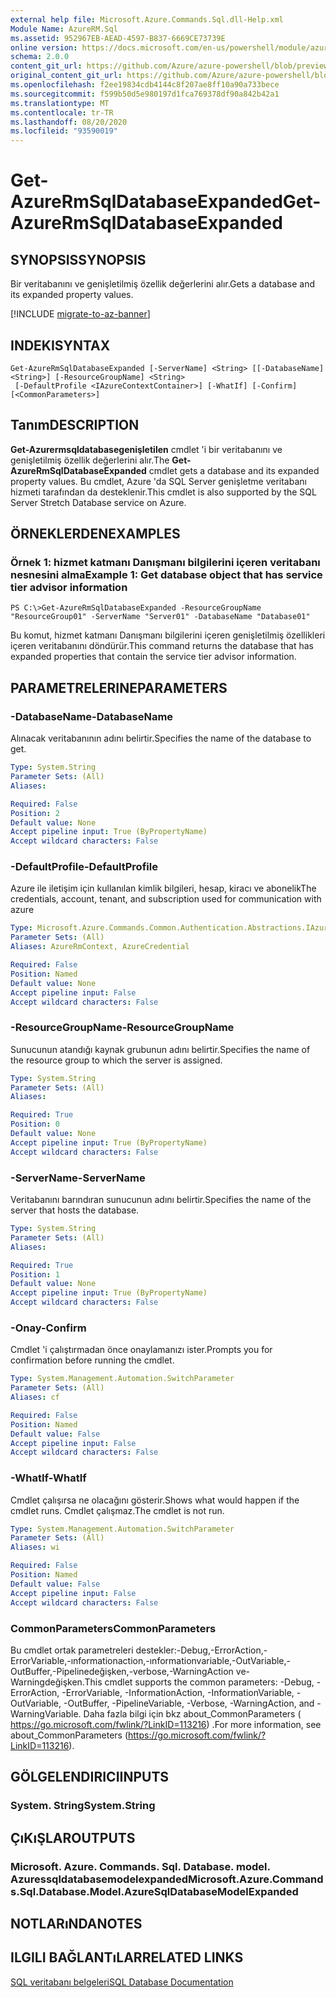```yaml
---
external help file: Microsoft.Azure.Commands.Sql.dll-Help.xml
Module Name: AzureRM.Sql
ms.assetid: 952967EB-AEAD-4597-B837-6669CE73739E
online version: https://docs.microsoft.com/en-us/powershell/module/azurerm.sql/get-azurermsqldatabaseexpanded
schema: 2.0.0
content_git_url: https://github.com/Azure/azure-powershell/blob/preview/src/ResourceManager/Sql/Commands.Sql/help/Get-AzureRmSqlDatabaseExpanded.md
original_content_git_url: https://github.com/Azure/azure-powershell/blob/preview/src/ResourceManager/Sql/Commands.Sql/help/Get-AzureRmSqlDatabaseExpanded.md
ms.openlocfilehash: f2ee19834cdb4144c8f207ae8ff10a90a733bece
ms.sourcegitcommit: f599b50d5e980197d1fca769378df90a842b42a1
ms.translationtype: MT
ms.contentlocale: tr-TR
ms.lasthandoff: 08/20/2020
ms.locfileid: "93590019"
---
```

# <span data-ttu-id="99a0b-101">Get-AzureRmSqlDatabaseExpanded</span><span class="sxs-lookup"><span data-stu-id="99a0b-101">Get-AzureRmSqlDatabaseExpanded</span></span>

## <span data-ttu-id="99a0b-102">SYNOPSIS</span><span class="sxs-lookup"><span data-stu-id="99a0b-102">SYNOPSIS</span></span>
<span data-ttu-id="99a0b-103">Bir veritabanını ve genişletilmiş özellik değerlerini alır.</span><span class="sxs-lookup"><span data-stu-id="99a0b-103">Gets a database and its expanded property values.</span></span>

[!INCLUDE [migrate-to-az-banner](../../includes/migrate-to-az-banner.md)]

## <span data-ttu-id="99a0b-104">INDEKI</span><span class="sxs-lookup"><span data-stu-id="99a0b-104">SYNTAX</span></span>

```
Get-AzureRmSqlDatabaseExpanded [-ServerName] <String> [[-DatabaseName] <String>] [-ResourceGroupName] <String>
 [-DefaultProfile <IAzureContextContainer>] [-WhatIf] [-Confirm] [<CommonParameters>]
```

## <span data-ttu-id="99a0b-105">Tanım</span><span class="sxs-lookup"><span data-stu-id="99a0b-105">DESCRIPTION</span></span>
<span data-ttu-id="99a0b-106">**Get-Azurermsqldatabasegenişletilen** cmdlet 'i bir veritabanını ve genişletilmiş özellik değerlerini alır.</span><span class="sxs-lookup"><span data-stu-id="99a0b-106">The **Get-AzureRmSqlDatabaseExpanded** cmdlet gets a database and its expanded property values.</span></span>
<span data-ttu-id="99a0b-107">Bu cmdlet, Azure 'da SQL Server genişletme veritabanı hizmeti tarafından da desteklenir.</span><span class="sxs-lookup"><span data-stu-id="99a0b-107">This cmdlet is also supported by the SQL Server Stretch Database service on Azure.</span></span>

## <span data-ttu-id="99a0b-108">ÖRNEKLERDEN</span><span class="sxs-lookup"><span data-stu-id="99a0b-108">EXAMPLES</span></span>

### <span data-ttu-id="99a0b-109">Örnek 1: hizmet katmanı Danışmanı bilgilerini içeren veritabanı nesnesini alma</span><span class="sxs-lookup"><span data-stu-id="99a0b-109">Example 1: Get database object that has service tier advisor information</span></span>
```
PS C:\>Get-AzureRmSqlDatabaseExpanded -ResourceGroupName "ResourceGroup01" -ServerName "Server01" -DatabaseName "Database01"
```

<span data-ttu-id="99a0b-110">Bu komut, hizmet katmanı Danışmanı bilgilerini içeren genişletilmiş özellikleri içeren veritabanını döndürür.</span><span class="sxs-lookup"><span data-stu-id="99a0b-110">This command returns the database that has expanded properties that contain the service tier advisor information.</span></span>

## <span data-ttu-id="99a0b-111">PARAMETRELERINE</span><span class="sxs-lookup"><span data-stu-id="99a0b-111">PARAMETERS</span></span>

### <span data-ttu-id="99a0b-112">-DatabaseName</span><span class="sxs-lookup"><span data-stu-id="99a0b-112">-DatabaseName</span></span>
<span data-ttu-id="99a0b-113">Alınacak veritabanının adını belirtir.</span><span class="sxs-lookup"><span data-stu-id="99a0b-113">Specifies the name of the database to get.</span></span>

```yaml
Type: System.String
Parameter Sets: (All)
Aliases:

Required: False
Position: 2
Default value: None
Accept pipeline input: True (ByPropertyName)
Accept wildcard characters: False
```

### <span data-ttu-id="99a0b-114">-DefaultProfile</span><span class="sxs-lookup"><span data-stu-id="99a0b-114">-DefaultProfile</span></span>
<span data-ttu-id="99a0b-115">Azure ile iletişim için kullanılan kimlik bilgileri, hesap, kiracı ve abonelik</span><span class="sxs-lookup"><span data-stu-id="99a0b-115">The credentials, account, tenant, and subscription used for communication with azure</span></span>

```yaml
Type: Microsoft.Azure.Commands.Common.Authentication.Abstractions.IAzureContextContainer
Parameter Sets: (All)
Aliases: AzureRmContext, AzureCredential

Required: False
Position: Named
Default value: None
Accept pipeline input: False
Accept wildcard characters: False
```

### <span data-ttu-id="99a0b-116">-ResourceGroupName</span><span class="sxs-lookup"><span data-stu-id="99a0b-116">-ResourceGroupName</span></span>
<span data-ttu-id="99a0b-117">Sunucunun atandığı kaynak grubunun adını belirtir.</span><span class="sxs-lookup"><span data-stu-id="99a0b-117">Specifies the name of the resource group to which the server is assigned.</span></span>

```yaml
Type: System.String
Parameter Sets: (All)
Aliases:

Required: True
Position: 0
Default value: None
Accept pipeline input: True (ByPropertyName)
Accept wildcard characters: False
```

### <span data-ttu-id="99a0b-118">-ServerName</span><span class="sxs-lookup"><span data-stu-id="99a0b-118">-ServerName</span></span>
<span data-ttu-id="99a0b-119">Veritabanını barındıran sunucunun adını belirtir.</span><span class="sxs-lookup"><span data-stu-id="99a0b-119">Specifies the name of the server that hosts the database.</span></span>

```yaml
Type: System.String
Parameter Sets: (All)
Aliases:

Required: True
Position: 1
Default value: None
Accept pipeline input: True (ByPropertyName)
Accept wildcard characters: False
```

### <span data-ttu-id="99a0b-120">-Onay</span><span class="sxs-lookup"><span data-stu-id="99a0b-120">-Confirm</span></span>
<span data-ttu-id="99a0b-121">Cmdlet 'i çalıştırmadan önce onaylamanızı ister.</span><span class="sxs-lookup"><span data-stu-id="99a0b-121">Prompts you for confirmation before running the cmdlet.</span></span>

```yaml
Type: System.Management.Automation.SwitchParameter
Parameter Sets: (All)
Aliases: cf

Required: False
Position: Named
Default value: False
Accept pipeline input: False
Accept wildcard characters: False
```

### <span data-ttu-id="99a0b-122">-WhatIf</span><span class="sxs-lookup"><span data-stu-id="99a0b-122">-WhatIf</span></span>
<span data-ttu-id="99a0b-123">Cmdlet çalışırsa ne olacağını gösterir.</span><span class="sxs-lookup"><span data-stu-id="99a0b-123">Shows what would happen if the cmdlet runs.</span></span>
<span data-ttu-id="99a0b-124">Cmdlet çalışmaz.</span><span class="sxs-lookup"><span data-stu-id="99a0b-124">The cmdlet is not run.</span></span>

```yaml
Type: System.Management.Automation.SwitchParameter
Parameter Sets: (All)
Aliases: wi

Required: False
Position: Named
Default value: False
Accept pipeline input: False
Accept wildcard characters: False
```

### <span data-ttu-id="99a0b-125">CommonParameters</span><span class="sxs-lookup"><span data-stu-id="99a0b-125">CommonParameters</span></span>
<span data-ttu-id="99a0b-126">Bu cmdlet ortak parametreleri destekler:-Debug,-ErrorAction,-ErrorVariable,-ınformationaction,-ınformationvariable,-OutVariable,-OutBuffer,-Pipelinedeğişken,-verbose,-WarningAction ve-Warningdeğişken.</span><span class="sxs-lookup"><span data-stu-id="99a0b-126">This cmdlet supports the common parameters: -Debug, -ErrorAction, -ErrorVariable, -InformationAction, -InformationVariable, -OutVariable, -OutBuffer, -PipelineVariable, -Verbose, -WarningAction, and -WarningVariable.</span></span> <span data-ttu-id="99a0b-127">Daha fazla bilgi için bkz about_CommonParameters ( https://go.microsoft.com/fwlink/?LinkID=113216) .</span><span class="sxs-lookup"><span data-stu-id="99a0b-127">For more information, see about_CommonParameters (https://go.microsoft.com/fwlink/?LinkID=113216).</span></span>

## <span data-ttu-id="99a0b-128">GÖLGELENDIRICI</span><span class="sxs-lookup"><span data-stu-id="99a0b-128">INPUTS</span></span>

### <span data-ttu-id="99a0b-129">System. String</span><span class="sxs-lookup"><span data-stu-id="99a0b-129">System.String</span></span>

## <span data-ttu-id="99a0b-130">ÇıKıŞLAR</span><span class="sxs-lookup"><span data-stu-id="99a0b-130">OUTPUTS</span></span>

### <span data-ttu-id="99a0b-131">Microsoft. Azure. Commands. Sql. Database. model. Azuressqldatabasemodelexpanded</span><span class="sxs-lookup"><span data-stu-id="99a0b-131">Microsoft.Azure.Commands.Sql.Database.Model.AzureSqlDatabaseModelExpanded</span></span>

## <span data-ttu-id="99a0b-132">NOTLARıNDA</span><span class="sxs-lookup"><span data-stu-id="99a0b-132">NOTES</span></span>

## <span data-ttu-id="99a0b-133">ILGILI BAĞLANTıLAR</span><span class="sxs-lookup"><span data-stu-id="99a0b-133">RELATED LINKS</span></span>

[<span data-ttu-id="99a0b-134">SQL veritabanı belgeleri</span><span class="sxs-lookup"><span data-stu-id="99a0b-134">SQL Database Documentation</span></span>](https://docs.microsoft.com/azure/sql-database/)

